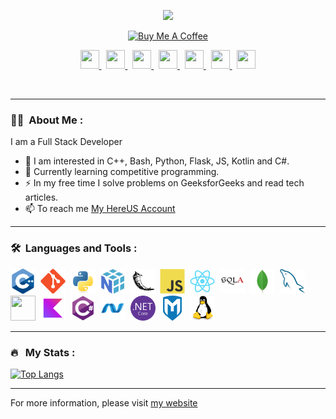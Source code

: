 <p align="center"><img src="https://media.giphy.com/media/M9gbBd9nbDrOTu1Mqx/giphy.gif" width="100"/></p>

<p align="center">
  <a href="https://www.buymeacoffee.com/islekcaganmert" target="_blank"><img src="https://cdn.buymeacoffee.com/buttons/default-orange.png" alt="Buy Me A Coffee" height="41" width="174"></a>
</p>

<p align="center">
  <a href="https://www.instagram.com/islekcaganmert" target="_blank">
    <img src="https://www.instagram.com/favicon.ico" height="30" width="30">
  </a>&nbsp;
  <a href="https://www.reddit.com/user/islekcaganmert" target="_blank">
    <img src="https://www.reddit.com/favicon.ico" height="30" width="30">
  </a>&nbsp;
  <a href="https://t.me/islekcaganmert" target="_blank">
    <img src="https://telegram.org/favicon.ico" height="30" width="30">
  </a>&nbsp;
  <a href="https://www.youtube.com/islekcaganmert" target="_blank">
    <img src="https://cdn-icons-png.flaticon.com/512/1384/1384060.png" height="30" width="30">
  </a>&nbsp;
  <a href="https://mastodon.social/@islekcaganmert" target="_blank">
    <img src="https://mastodon.social/favicon.ico" height="30" width="30">
  </a>&nbsp;
  <a href="https://hereus.pythonanywhere.com/user/islekcaganmert" target="_blank">
    <img src="https://hereus.pythonanywhere.com/static/favicon.png" height="30" width="30">
  </a>&nbsp;
  <a href="https://twitter.com/islekcaganmert" target="_blank">
    <img src="https://twitter.com/favicon.ico" height="30" width="30">
  </a>
</p>

<p align="center"><img src="https://komarev.com/ghpvc/?username=islekcaganmert&style=flat-square&color=blue" alt=""></p>

---

### :man_technologist: &nbsp;About Me :
I am a Full Stack Developer
- 👀 I am interested in C++, Bash, Python, Flask, JS, Kotlin and C#.
- 🌱 Currently learning competitive programming.
- ⚡ In my free time I solve problems on GeeksforGeeks and read tech articles.
- 📫 To reach me [My HereUS Account](http://hereus.pythonanywhere.com/user/islekcaganmert)

---

### 🛠 &nbsp;Languages and Tools :
<p>
  <img src="https://github.com/devicons/devicon/blob/master/icons/cplusplus/cplusplus-original.svg" width="40" height="40"/>&nbsp;
  <img src="https://github.com/devicons/devicon/blob/master/icons/git/git-original.svg" width="40" height="40"/>&nbsp;
  <img src="https://github.com/devicons/devicon/blob/master/icons/python/python-original.svg" width="40" height="40"/>&nbsp;
  <img src="https://github.com/devicons/devicon/blob/master/icons/numpy/numpy-original.svg" width="40" height="40"/>&nbsp;
  <img src="https://github.com/devicons/devicon/blob/master/icons/flask/flask-original.svg" width="40" height="40"/>&nbsp;
  <img src="https://github.com/devicons/devicon/blob/master/icons/javascript/javascript-original.svg" width="40" height="40"/>&nbsp;
  <img src="https://github.com/devicons/devicon/blob/master/icons/react/react-original.svg" width="40" height="40"/>&nbsp;
  <img src="https://github.com/devicons/devicon/blob/master/icons/sqlalchemy/sqlalchemy-original.svg" width="40" height="40"/>&nbsp;
  <img src="https://github.com/devicons/devicon/blob/master/icons/mongodb/mongodb-original.svg" width="40" height="40"/>&nbsp;
  <img src="https://github.com/devicons/devicon/blob/master/icons/mysql/mysql-original.svg" width="40" height="40"/>&nbsp;
  <img src="https://gitlab.gnome.org/tchaik/gnome-builder/-/raw/9f3705bc0b6c37d0fa868af7535d6d4e75c16218/doc/favicon.ico" width="40" height="40"/>&nbsp;
  <img src="https://github.com/devicons/devicon/blob/master/icons/kotlin/kotlin-original.svg" width="40" height="40"/>&nbsp;
  <img src="https://github.com/devicons/devicon/blob/master/icons/csharp/csharp-original.svg" width="40" height="40"/>&nbsp;
  <img src="https://github.com/devicons/devicon/blob/master/icons/dot-net/dot-net-original.svg" width="40" height="40"/>&nbsp;
  <img src="https://github.com/devicons/devicon/blob/master/icons/dotnetcore/dotnetcore-original.svg" width="40" height="40"/>&nbsp;
  <img src="https://github.com/rapid7/metasploit-framework/blob/master/lib/msf/core/web_services/public/favicon.ico" width="40" height="40"/>&nbsp;
  <img src="https://github.com/devicons/devicon/blob/master/icons/linux/linux-original.svg" width="40" height="40"/>&nbsp;
</p>

---

### 🔥 &nbsp; My Stats :
[![Top Langs](https://github-readme-stats.vercel.app/api/top-langs/?username=islekcaganmert&layout=compact&theme=vision-friendly-light)](https://github.com/anuraghazra/github-readme-stats)

---

For more information, please visit [my website](https://islekcaganmert.github.io)
